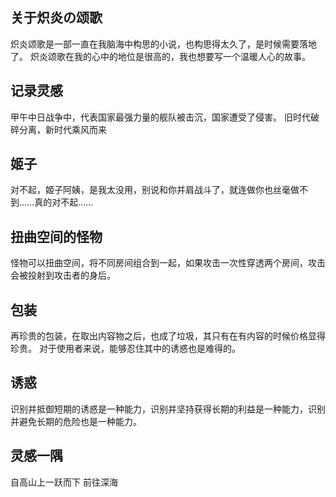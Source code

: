 ## 关于炽炎の颂歌

炽炎颂歌是一部一直在我脑海中构思的小说，也构思得太久了，是时候需要落地了。
炽炎颂歌在我的心中的地位是很高的，我也想要写一个温暖人心的故事。

## 记录灵感

甲午中日战争中，代表国家最强力量的舰队被击沉，国家遭受了侵害。
旧时代破碎分离，新时代乘风而来

## 姬子

对不起，姬子阿姨，是我太没用，别说和你并肩战斗了，就连做你也丝毫做不到……真的对不起……

## 扭曲空间的怪物

怪物可以扭曲空间，将不同房间组合到一起，如果攻击一次性穿透两个房间，攻击会被投射到攻击者的身后。

## 包装

再珍贵的包装，在取出内容物之后，也成了垃圾，其只有在有内容的时候价格显得珍贵。
对于使用者来说，能够忍住其中的诱惑也是难得的。

## 诱惑

识别并抵御短期的诱惑是一种能力，识别并坚持获得长期的利益是一种能力，识别并避免长期的危险也是一种能力。

## 灵感一隅

自高山上一跃而下
前往深海
